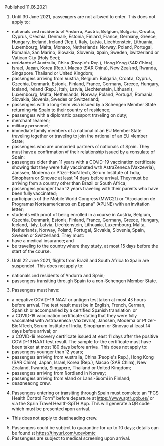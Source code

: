 Published 11.06.2021
1. Until 30 June 2021, passengers are not allowed to enter.
This does not apply to:
- nationals and residents of Andorra, Austria, Belgium, Bulgaria, Croatia, Cyprus, Czechia, Denmark, Estonia, Finland, France, Germany, Greece, Hungary, Iceland, Ireland (Rep.), Italy, Latvia, Liechtenstein, Lithuania, Luxembourg, Malta, Monaco, Netherlands, Norway, Poland, Portugal, Romania, San Marino, Slovakia, Slovenia, Spain, Sweden, Switzerland or Vatican City (Holy See);
- residents of Australia, China (People's Rep.), Hong Kong (SAR China), Israel, Japan, Korea (Rep.), Macao (SAR China), New Zealand, Rwanda, Singapore, Thailand or United Kingdom;
- passengers arriving from Austria, Belgium, Bulgaria, Croatia, Cyprus, Czechia, Denmark, Estonia, Finland, France, Germany, Greece, Hungary, Iceland, Ireland (Rep.), Italy, Latvia, Liechtenstein, Lithuania, Luxembourg, Malta, Netherlands, Norway, Poland, Portugal, Romania, Slovakia, Slovenia, Sweden or Switzerland;
- passengers with a long-term visa issued by a Schengen Member State returning via Spain to their country of residence;
- passengers with a diplomatic passport traveling on duty;
- merchant seamen;
- military personnel;
- immediate family members of a national of an EU Member State traveling together or traveling to join the national of an EU Member State;
- passengers who are unmarried partners of nationals of Spain. They must have a confirmation of their relationship issued by a consulate of Spain;
- passengers older than 11 years with a COVID-19 vaccination certificate showing that they were fully vaccinated with AstraZeneca (Vaxzevria), Janssen, Moderna or Pfizer-BioNTech, Serum Institute of India, Sinopharm or Sinovac at least 14 days before arrival. They must be arriving from a country other than Brazil or South Africa;
- passengers younger than 12 years traveling with their parents who have been fully vaccinated;
- participants of the Mobile World Congress (MWC21) or "Asociacion de Programas Norteamericanos en Espana" (APUNE) with an invitation letter;
- students with proof of being enrolled in a course in Austria, Belgium, Czechia, Denmark, Estonia, Finland, France, Germany, Greece, Hungary, Iceland, Italy, Latvia, Liechtenstein, Lithuania, Luxembourg, Malta, Netherlands, Norway, Poland, Portugal, Slovakia, Slovenia, Spain, Sweden or Switzerland. They must:
- have a medical insurance; and
- be traveling to the country where they study, at most 15 days before the start of the course.
2. Until 22 June 2021, flights from Brazil and South Africa to Spain are suspended.
This does not apply to:
- nationals and residents of Andorra and Spain;
- passengers transiting through Spain to a non-Schengen Member State.
3. Passengers must have:
- a negative COVID-19 NAAT or antigen test taken at most 48 hours before arrival. The test result must be in English, French, German, Spanish or accompanied by a certified Spanish translation; or
- a COVID-19 vaccination certificate stating that they were fully vaccinated with AstraZeneca (Vaxzevria), Janssen, Moderna or Pfizer-BioNTech, Serum Institute of India, Sinopharm or Sinovac at least 14 days before arrival; or
- a COVID-19 recovery certificate issued at least 11 days after the positive COVID-19 NAAT test result. The sample for the certificate must have been taken at most 180 days before arrival.
This does not apply to:
- passengers younger than 12 years;
- passengers arriving from Australia, China (People's Rep.), Hong Kong (SAR China), Japan, Israel, Korea (Rep.), Macao (SAR China), New Zealand, Rwanda, Singapore, Thailand or United Kingdom;
- passengers arriving from Nordland in Norway;
- passengers arriving from Aland or Lansi-Suomi in Finland;
- deadheading crew.
4. Passengers entering or transiting through Spain must complete an "FCS Health Control Form" before departure at <a href="https://www.spth.gob.es/">https://www.spth.gob.es/</a> or via the Spain Travel Health-SpTH App. This will generate a QR code which must be presented upon arrival.
- This does not apply to deadheading crew.
5. Passengers could be subject to quarantine for up to 10 days; details can be found at <a href="https://tinyurl.com/ucevbmtc">https://tinyurl.com/ucevbmtc</a> 
6. Passengers are subject to medical screening upon arrival.

